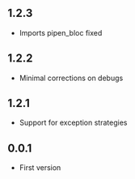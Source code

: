 ## 1.2.3

* Imports pipen_bloc fixed

## 1.2.2

* Minimal corrections on debugs

## 1.2.1

* Support for exception strategies

## 0.0.1

* First version
